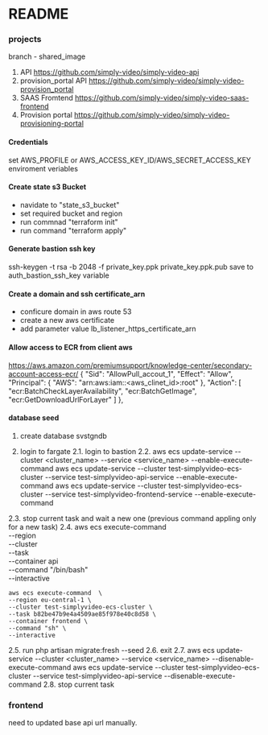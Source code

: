 # README #

### projects
branch - shared_image
1. API https://github.com/simply-video/simply-video-api
2. provision_portal API https://github.com/simply-video/simply-video-provision_portal
3. SAAS Fromtend https://github.com/simply-video/simply-video-saas-frontend
4. Provision portal https://github.com/simply-video/simply-video-provisioning-portal

#### Credentials
set AWS_PROFILE or AWS_ACCESS_KEY_ID/AWS_SECRET_ACCESS_KEY enviroment veriables

#### Create state s3 Bucket
- navidate to "state_s3_bucket"
- set required bucket and region 
- run commnad "terraform init"
- run command "terraform apply"

#### Generate bastion ssh key
ssh-keygen -t rsa  -b 2048 -f private_key.ppk
private_key.ppk.pub save to auth_bastion_ssh_key variable


#### Create a domain and ssh certificate_arn
- conficure domain in aws route 53
- create a new aws certificate
- add parameter value lb_listener_https_certificate_arn


#### Allow access to ECR from client aws
https://aws.amazon.com/premiumsupport/knowledge-center/secondary-account-access-ecr/
   {
      "Sid": "AllowPull_accout_1",
      "Effect": "Allow",
      "Principal": {
        "AWS": "arn:aws:iam::<aws_clinet_id>:root"
      },
      "Action": [
        "ecr:BatchCheckLayerAvailability",
        "ecr:BatchGetImage",
        "ecr:GetDownloadUrlForLayer"
      ]
    },



#### database seed

1. create database svstgndb


2. login to fargate
2.1. login to bastion
2.2. aws ecs update-service --cluster <cluster_name> --service <service_name> --enable-execute-command 
aws ecs update-service --cluster test-simplyvideo-ecs-cluster --service test-simplyvideo-api-service --enable-execute-command
aws ecs update-service --cluster test-simplyvideo-ecs-cluster --service test-simplyvideo-frontend-service --enable-execute-command

2.3. stop current task and wait a new one (previous command appling only for a new task)
2.4. aws ecs execute-command  \
    --region <region> \
    --cluster <cluster-name> \
    --task <task id> \
    --container api \
    --command "/bin/bash" \
    --interactive

    aws ecs execute-command  \
    --region eu-central-1 \
    --cluster test-simplyvideo-ecs-cluster \
    --task b82be47b9e4a4509ae85f978e40c8d58 \
    --container frontend \
    --command "sh" \
    --interactive

2.5. run php artisan migrate:fresh --seed
2.6. exit
2.7. aws ecs update-service --cluster <cluster_name> --service <service_name> --disenable-execute-command
aws ecs update-service --cluster test-simplyvideo-ecs-cluster --service test-simplyvideo-api-service --disenable-execute-command
2.8. stop current task


### frontend
need to updated base api url manually.